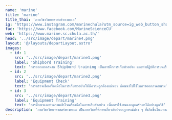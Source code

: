 ```yaml
---
name: 'marine'
title: 'marine'
title_thai: 'ภาควิชาวิทยาศาสตร์ทางทะเล'
ig: 'https://www.instagram.com/marinechula?utm_source=ig_web_button_share_sheet&igsh=ZDNlZDc0MzIxNw=='
fac: 'https://www.facebook.com/MarineScienceCU'
web: 'https://www.marine.sc.chula.ac.th/'
head: '../src/image/depart/marine4.png'
layout: '@/layouts/departLayout.astro'
images:
  - id: 1
    src: '../src/image/depart/marine1.png'
    label: 'Shipbord Training'
    text: 'การออกภาคสนาม Shipbord training เป็นการฝึกการเก็บตัวอย่าง และทำปฏิบัติการบนเรือ'
  - id: 2
    src: '../src/image/depart/marine2.png'
    label: 'Equipment Check'
    text: 'การตรวจเช็คเครื่องมือในการเก็บตัวอย่างให้มีความถูกต้องแม่นยำ ก่อนนำไปใช้ในการออกภาคสนาม'
  - id: 3
    src: '../src/image/depart/marine3.png'
    label: 'Equipment Training'
    text: 'การศึกษาและทำความเข้าใจเครื่องมือในการเก็บตัวอย่าง เพื่อการใช้งานและดูแลรักษาได้อย่างถูกวิธี'
description: 'ภาควิชาวิทยาศาสตร์ทางทะเล เป็นภาควิชาที่ศึกษาเกี่ยวกับปรากฏการณ์ต่าง ๆ ที่เกิดขึ้นในมหาสมุทร เช่น ปริมาณธาตุอาหารและการเจริญเติบโตของสิ่งมีชีวิตในทะเล นอกจากนี้ยังศึกษาเกี่ยวกับโครงสร้างของมหาสมุทรอีกด้วย'
---
```

